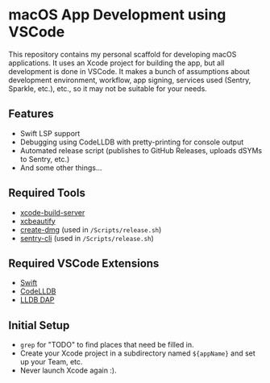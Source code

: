 # macOS App Development using VSCode

This repository contains my personal scaffold for developing macOS applications. It uses an Xcode project for building the app, but all development is done in VSCode. It makes a bunch of assumptions about development environment, workflow, app signing, services used (Sentry, Sparkle, etc.), etc., so it may not be suitable for your needs.

## Features

- Swift LSP support
- Debugging using CodeLLDB with pretty-printing for console output
- Automated release script (publishes to GitHub Releases, uploads dSYMs to Sentry, etc.)
- And some other things...

## Required Tools

- [xcode-build-server](https://github.com/SolaWing/xcode-build-server)
- [xcbeautify](https://github.com/cpisciotta/xcbeautify)
- [create-dmg](https://github.com/create-dmg/create-dmg) (used in `/Scripts/release.sh`)
- [sentry-cli](https://github.com/getsentry/sentry-cli) (used in `/Scripts/release.sh`)

## Required VSCode Extensions

- [Swift](https://marketplace.visualstudio.com/items?itemName=swiftlang.swift-vscode)
- [CodeLLDB](https://marketplace.visualstudio.com/items?itemName=vadimcn.vscode-lldb)
- [LLDB DAP](https://marketplace.visualstudio.com/items?itemName=llvm-vs-code-extensions.lldb-dap)

## Initial Setup

- `grep` for "TODO" to find places that need be filled in.
- Create your Xcode project in a subdirectory named `${appName}` and set up your Team, etc.
- Never launch Xcode again :).
